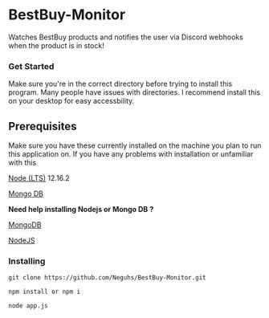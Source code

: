 # BestBuy-Monitor

Watches BestBuy products and notifies the user via Discord webhooks when the product is in stock!


### Get Started 

Make sure you're in the correct directory before trying to install this program. Many people have issues with directories. I recommend install this on your desktop for easy accessbility.

## Prerequisites

Make sure you have these currently installed on the machine you plan to run this application on. If you have any problems with installation or unfamiliar with this 

[Node (LTS)](https://nodejs.org/en/) 12.16.2

[Mongo DB](https://www.mongodb.com/)

**Need help installing Nodejs or Mongo DB ?** 

[MongoDB](https://www.youtube.com/watch?v=FwMwO8pXfq0) 

[NodeJS](https://www.youtube.com/watch?v=gHuIKptS0Qg)


### Installing
```
git clone https://github.com/Neguhs/BestBuy-Monitor.git

npm install or npm i

node app.js
```
